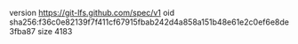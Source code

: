 version https://git-lfs.github.com/spec/v1
oid sha256:f36c0e82139f7f411cf67915fbab242d4a858a151b48e61e2c0ef6e8de3fba87
size 4183
